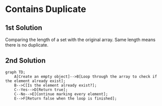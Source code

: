 # Contains Duplicate

## 1st Solution

Comparing the length of a set with the original array. Same length means there is no duplicate.

## 2nd Solution

```mermaid
graph TD;
    A[Create an empty object]-->B[Loop through the array to check if the element already exist];
    B-->C[Is the element already exist?];
    C--Yes-->D[Return true];
    C--No-->E[Continue marking every element];
    E-->F[Return false when the loop is finished];
```
